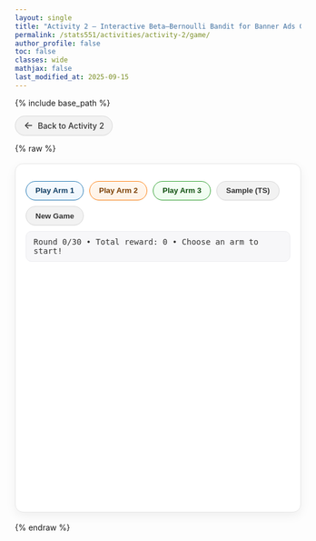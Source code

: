 ```yaml
---
layout: single
title: "Activity 2 — Interactive Beta–Bernoulli Bandit for Banner Ads Game"
permalink: /stats551/activities/activity-2/game/
author_profile: false
toc: false
classes: wide
mathjax: false
last_modified_at: 2025-09-15
---
```


{% include base_path %}

<!-- Back to activity page -->
<style>
.btn-back{
  display:inline-flex;align-items:center;gap:.5rem;
  padding:.48rem .9rem;border-radius:999px;
  background:#f2f2f2;border:1px solid #d9d9d9;color:#333;
  text-decoration:none;box-shadow:0 1px 2px rgba(0,0,0,.04);
  font-weight:500;transition:background .15s ease,border-color .15s ease,box-shadow .15s ease,transform .05s ease;
}
.btn-back:hover{ background:#ececec;border-color:#d0d0d0;box-shadow:0 2px 6px rgba(0,0,0,.06); }
.btn-back:active{ transform:translateY(1px); }
.btn-back > span:first-child{ font-size:1.1rem;line-height:1; }
</style>

<p>
  <a href="{{ '/stats551/activities/activity-2/' | relative_url }}" class="btn-back" aria-label="Back to Activity 2">
    <span>&#x2190;</span><span>Back to Activity 2</span>
  </a>
</p>

{% raw %}
<!-- ======= Bandit Game ======= -->
<div class="bandit-card" id="bandit-game">
  <div class="bandit-controls">
    <button class="btn-arm btn-arm-1" type="button" data-arm="0">Play Arm 1</button>
    <button class="btn-arm btn-arm-2" type="button" data-arm="1">Play Arm 2</button>
    <button class="btn-arm btn-arm-3" type="button" data-arm="2">Play Arm 3</button>
    <button class="btn-secondary" type="button" id="btn-ts">Sample (TS)</button>
    <button class="btn-secondary" type="button" id="btn-new">New Game</button>
  </div>

  <div class="bandit-status" id="status">
    Round 0/30 • Total reward: 0 • Choose an arm to start!
  </div>

  <div id="plots" class="bandit-plot"></div>
  <div class="bandit-reveal" id="reveal" hidden></div>
</div>

<!-- ======= Styling ======= -->
<style>
.bandit-card{ background:#fff; border:1px solid #e6e6e6; border-radius:14px; padding:18px 18px 8px;
  box-shadow:0 6px 18px rgba(0,0,0,.06); max-width:820px; margin:18px 0; }
.bandit-controls{ display:flex; flex-wrap:wrap; gap:.6rem; margin:12px 0 10px; }
.btn-arm, .btn-secondary{ border-radius:999px; padding:.55rem 1rem; font-weight:600; cursor:pointer;
  border:1px solid transparent; background:#f7f7f7; color:#222; box-shadow:0 1px 2px rgba(0,0,0,.05); transition:all .15s ease; }
.btn-arm:hover, .btn-secondary:hover{ transform:translateY(-1px); box-shadow:0 4px 10px rgba(0,0,0,.08); }
.btn-arm:active, .btn-secondary:active{ transform:translateY(0); }
.btn-arm-1{ border-color:#1f77b4; color:#0f3d63; background:linear-gradient(0deg,#eef6fd,#f7fbff); }
.btn-arm-2{ border-color:#ff7f0e; color:#7a3d00; background:linear-gradient(0deg,#fff2e6,#fff8f0); }
.btn-arm-3{ border-color:#2ca02c; color:#0d4f0d; background:linear-gradient(0deg,#eefdef,#f6fff6); }
.btn-secondary{ border-color:#d9d9d9; background:#f2f2f2; color:#333; }
.btn-secondary:hover{ background:#ececec; border-color:#d0d0d0; }
.bandit-status{ background:#f7f7f9; border:1px solid #ececf0; border-radius:10px; padding:.6rem .8rem;
  font-family:ui-monospace, Menlo, Consolas, monospace; font-size:14px; color:#333; }
.bandit-plot{ margin-top:12px; min-height:420px; }
.bandit-reveal{ margin:10px 0 4px; font-weight:600; color:#333; padding:.5rem .7rem;
  background:#f9fafb; border:1px dashed #d9d9d9; border-radius:10px; }
#plots .xtick text, #plots .ytick text { font-size:14px !important; }
</style>

<!-- ======= Logic with CDN fallback + local Beta math ======= -->
<script>
(function(){
  // ---------- Helpers: status  ----------
  function setStatus(msg){ const el=document.getElementById('status'); if(el) el.textContent = msg; }

  // ---------- Safe loader with fallback ----------
  function loadScript(src){
    return new Promise((resolve,reject)=>{
      const s=document.createElement('script');
      s.src=src; s.async=true; s.onerror=()=>reject(new Error('load failed '+src));
      s.onload=()=>resolve();
      document.head.appendChild(s);
    });
  }
  async function ensureLibs(){
    // Try jStat (optional)
    try{ await loadScript('https://cdn.jsdelivr.net/npm/jstat@1.9.6/dist/jstat.min.js'); }catch(e){}
    // Try Plotly (required for plots)
    try{
      await loadScript('https://cdn.jsdelivr.net/npm/plotly.js-dist-min@2.35.2/plotly.min.js');
    }catch(e){
      await loadScript('https://cdn.plot.ly/plotly-2.35.2.min.js'); // fallback
    }
  }

  // ---------- Local Beta math (fallback if jStat assente) ----------
  // logGamma via Lanczos
  function logGamma(z){
    const p=[0.99999999999980993,676.5203681218851,-1259.1392167224028,771.32342877765313,
             -176.61502916214059,12.507343278686905,-0.13857109526572012,
             9.9843695780195716e-6,1.5056327351493116e-7];
    const g=7;
    if(z<0.5){ return Math.log(Math.PI)-Math.log(Math.sin(Math.PI*z))-logGamma(1-z); }
    z-=1; let x=p[0];
    for(let i=1;i<p.length;i++){ x += p[i]/(z+i); }
    const t=z+g+0.5;
    return 0.5*Math.log(2*Math.PI)+(z+0.5)*Math.log(t)-t+Math.log(x);
  }
  function betaPdfLocal(x,a,b){
    if(x<=0 || x>=1) return 0;
    return Math.exp((a-1)*Math.log(x)+(b-1)*Math.log(1-x) - (logGamma(a)+logGamma(b)-logGamma(a+b)));
  }
  // Normal(0,1) Box-Muller con cache
  let spare, hasSpare=false;
  function randn(){
    if(hasSpare){ hasSpare=false; return spare; }
    let u=0, v=0, s=0;
    do{ u=Math.random()*2-1; v=Math.random()*2-1; s=u*u+v*v; }while(s===0 || s>=1);
    const mul=Math.sqrt(-2*Math.log(s)/s);
    spare = v*mul; hasSpare=true; return u*mul;
  }
  // Marsaglia-Tsang Gamma(k,1)
  function randGamma(k){
    if(k<1){
      const u=Math.random();
      return randGamma(1+k)*Math.pow(u,1/k);
    }
    const d=k-1/3, c=1/Math.sqrt(9*d);
    for(;;){
      let x=randn(), v=1+c*x;
      if(v<=0) continue;
      v=v*v*v;
      const u=Math.random();
      if(u<1-0.0331*(x*x)*(x*x)) return d*v;
      if(Math.log(u) < 0.5*x*x + d*(1 - v + Math.log(v))) return d*v;
    }
  }
  function betaSampleLocal(a,b){
    const x=randGamma(a), y=randGamma(b);
    return x/(x+y);
  }
  const Beta = {
    pdf:(x,a,b)=> (window.jStat && jStat.beta && jStat.beta.pdf) ? jStat.beta.pdf(x,a,b) : betaPdfLocal(x,a,b),
    sample:(a,b)=> (window.jStat && jStat.beta && jStat.beta.sample) ? jStat.beta.sample(a,b) : betaSampleLocal(a,b)
  };

  // ---------- Game ----------
  const K=3, MAX_T=30;
  const colors=['#1f77b4','#ff7f0e','#2ca02c'];
  const lineWidth=4.5, markerSize=15;
  let thetas, alpha, beta, t, totalReward, sampleDots;

  function toSub(n){ const map={'0':'₀','1':'₁','2':'₂','3':'₃','4':'₄','5':'₅','6':'₆','7':'₇','8':'₈','9':'₉'}; return String(n).split('').map(d=>map[d]||d).join(''); }
  function randomThetas(){ const arr=[]; for(let i=0;i<K;i++){ arr.push(Beta.sample(2,2)); } return arr; }

  function resetState(){
    thetas = randomThetas();
    alpha = Array(K).fill(1);
    beta  = Array(K).fill(1);
    t = 0; totalReward = 0; sampleDots = [];
    setStatus(`Round ${t}/${MAX_T} • Total reward: ${totalReward} • Choose an arm to start!`);
    const rev=document.getElementById('reveal'); if(rev){ rev.hidden=true; rev.textContent=''; }
    updatePlot();
  }
  function pullArm(k){
    if(t>=MAX_T) return;
    const r=(Math.random()<thetas[k])?1:0;
    alpha[k]+=r; beta[k]+=1-r; totalReward+=r; t+=1;
    const face=r?'😀':'😞'; sampleDots=[];
    setStatus(`Round ${t}/${MAX_T} • Played Arm ${k+1} • Instantaneous reward: ${r} ${face} • Total reward: ${totalReward}`);
    updatePlot();
    if(t===MAX_T) revealThetas();
  }
  function sampleTS(){
    if(t>=MAX_T) return;
    const samples=alpha.map((a,i)=> Beta.sample(a, beta[i]));
    for(let k=0;k<K;k++){ sampleDots.push({k, x:samples[k]}); }
    const msg=`TS samples: ${samples.map((x,i)=>`θ${toSub(i+1)}≈${x.toFixed(2)}`).join(', ')} • would choose Arm ${samples.indexOf(Math.max(...samples))+1}`;
    setStatus(`Round ${t}/${MAX_T} • ${msg} • Total reward: ${totalReward}`);
    updatePlot();
  }
  function revealThetas(){
    const rev=document.getElementById('reveal');
    if(!rev) return;
    const vals=thetas.map((x,i)=>`θ${toSub(i+1)} = ${x.toFixed(3)}`).join('   ');
    rev.textContent=`Game over. True CTRs →  ${vals}`; rev.hidden=false;
  }

  function updatePlot(){
    const target=document.getElementById('plots'); if(!target) return;
    if(!window.Plotly){ setStatus('Plotly non caricato. Disabilita l’ad-block o vedi le note sotto.'); return; }

    const traces=[]; let yMax=0;
    // densità
    for(let k=0;k<K;k++){
      const xs=[], ys=[], a=alpha[k], b=beta[k], steps=400;
      for(let i=0;i<=steps;i++){
        const x=i/steps;
        xs.push(x);
        let y=Beta.pdf(x,a,b);
        if(!isFinite(y)) y=0;
        ys.push(y); if(y>yMax) yMax=y;
      }
      traces.push({ x:xs, y:ys, mode:'lines', name:`Arm ${k+1} (α=${a}, β=${b})`,
                    line:{ width:lineWidth, color:colors[k] }, hoverinfo:'name+x+y' });
    }
    // puntini TS con lo stesso colore
    for(const {k,x} of sampleDots){
      traces.push({ x:[x], y:[1e-6], mode:'markers', showlegend:false,
                    marker:{ color:colors[k], size:markerSize, symbol:'circle' },
                    hoverinfo:'x', hovertemplate:`TS sample θ${toSub(k+1)}=%{x:.3f}<extra></extra>`,
                    cliponaxis:false });
    }
    const yPadBelow=Math.max(0.12*yMax,0.15), yMin=-yPadBelow, yTop=yMax*1.2+1e-6;
    const layout={ title:{text:'Posterior distributions (updated each round)', font:{size:20}},
      xaxis:{ title:'θ', range:[0,1], titlefont:{size:16}, tickfont:{size:14} },
      yaxis:{ title:'Density', range:[yMin,yTop], titlefont:{size:16}, tickfont:{size:14}, zeroline:false },
      legend:{ font:{size:14} }, margin:{ l:60, r:20, t:48, b:50 }, hovermode:'closest', height:420
    };
    Plotly.newPlot(target, traces, layout, {displayModeBar:false, responsive:true});
  }

  function wireUI(){
    document.querySelectorAll('.btn-arm').forEach(btn=>{
      btn.addEventListener('click', ()=>pullArm(Number(btn.dataset.arm)));
    });
    const ts=document.getElementById('btn-ts'), nw=document.getElementById('btn-new');
    if(ts) ts.addEventListener('click', sampleTS);
    if(nw) nw.addEventListener('click', resetState);
  }

  // Boot: carica librerie (con fallback) e avvia
  (async function(){
    wireUI();
    try{ await ensureLibs(); }catch(e){}
    resetState();
  })();
})();
</script>
{% endraw %}

